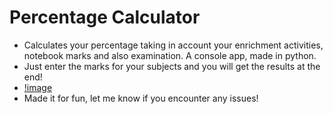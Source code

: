 # Percentage Calculator
- Calculates your percentage taking in account your enrichment activities, notebook marks and also examination. A console app, made in python.
- Just enter the marks for your subjects and you will get the results at the end!
- [!image](https://cdn.discordapp.com/attachments/809689558609952788/869797506345750698/PicsArt_07-28-09.54.35.png)
- Made it for fun, let me know if you encounter any issues!
